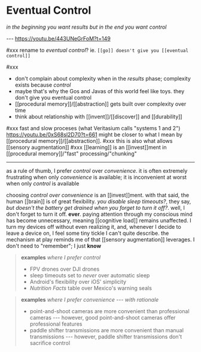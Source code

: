 # Eventual Control

_in the beginning you want results but in the end you want control_

--- <https://youtu.be/443UNeGrFoM?t=149>

#xxx rename to _eventual control_? ie. `[[go]] doesn't give you [[eventual control]]`

#xxx

- don't complain about complexity when in the _results_ phase; complexity exists because _control_
- maybe that's why the Gos and Javas of this world feel like toys. they don't give you eventual control
- [[procedural memory]]/[[abstraction]] gets built over complexity over time
- think about relationship with [[invent]]/[[discover]] and [[durability]]

#xxx fast and slow proceses (what Veritasium calls "systems 1 and 2") <https://youtu.be/0xS68sl2D70?t=661> might be closer to what I mean by [[procedural memory]]/[[abstraction]]. #xxx this is also what allows [[sensory augmentation]] #xxx [[learning]] is an [[invest]]ment in [[procedural memory]]/"fast" processing/"chunking"

---

as a rule of thumb, I prefer _control_ over _convenience_. it is often extremely frustrating when only _convenience_ is available; it is inconvenient at worst when only _control_ is available

choosing _control over convenience_ is an [[invest]]ment. with that said, the human [[brain]] is of great flexibility. _you disable sleep timeouts?_, they say, _but doesn't the battery get drained when you forget to turn it off?_. well, I don't forget to turn it off. **ever**. paying attention through my conscious mind has become unnecessary, meaning [[cognitive load]] remains unaffected. I turn my devices off without even realizing it, and, whenever I decide to leave a device on, I feel some tiny tickle I can't quite describe. the mechanism at play reminds me of that [[sensory augmentation]] leverages. I don't need to "remember"; I just **know**

> **examples** _where I prefer control_
>
> - FPV drones over DJI drones
> - sleep timeouts set to _never_ over automatic sleep
> - Android's flexibility over iOS' simplicity
> - _Nutrition Facts_ table over Mexico's warning seals

> **examples** _where I prefer convenience --- with rationale_
>
> - point-and-shoot cameras are more convenient than professional cameras --- however, good point-and-shoot cameras offer professional features
> - paddle shifter transmissions are more convenient than manual transmissions --- however, paddle shifter transmissions don't sacrifice control
